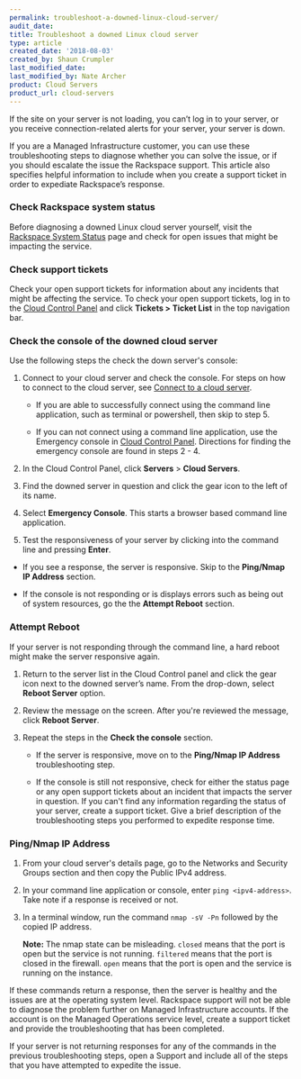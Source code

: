```yaml
---
permalink: troubleshoot-a-downed-linux-cloud-server/
audit_date:
title: Troubleshoot a downed Linux cloud server
type: article
created_date: '2018-08-03'
created_by: Shaun Crumpler
last_modified_date:
last_modified_by: Nate Archer
product: Cloud Servers
product_url: cloud-servers
---
```


If the site on your server is not loading, you can’t log in to your server, or you receive connection-related alerts for your server, your server is down. 

If you are a Managed Infrastructure customer, you can use these troubleshooting steps to diagnose whether you can solve the issue, or if you should escalate the issue the Rackspace support. This article also specifies helpful information to include when you create a support ticket in order to expediate Rackspace’s response.


### Check Rackspace system status

Before diagnosing a downed Linux cloud server yourself, visit the [Rackspace System Status](https://rackspace.service-now.com/system_status/) page and check for open issues that might
be impacting the service.

### Check support tickets

Check your open support tickets for information about any incidents that might be affecting the service. To check
your open support tickets, log in to the [Cloud Control Panel](https://mycloud.rackspace.com/) and click
**Tickets > Ticket List** in the top navigation bar.

### Check the console of the downed cloud server

Use the following steps the check the down server's console:

1. Connect to your cloud server and check the console. For steps on how to connect to the cloud server, see [Connect to a cloud server](/how-to/connect-to-a-cloud-server).  

   - If you are able to successfully connect using the command line application, such as terminal or powershell, then skip to step 5.

   - If you can not connect using a command line application, use the Emergency console in [Cloud Control Panel](https://mycloud.rackspace.com/). Directions for finding the emergency console are found in steps 2 - 4.

2. In the Cloud Control Panel, click **Servers** > **Cloud Servers**.

3. Find the downed server in question and click the gear icon to the left of its name.

4. Select **Emergency Console**. This starts a browser based command line application.

5. Test the responsiveness of your server by clicking into the command line and pressing **Enter**.

  - If you see a response, the server is responsive. Skip to the **Ping/Nmap IP Address** section.

  - If the console is not responding or is displays errors such as being out of system resources, go the the **Attempt Reboot** section.


### Attempt Reboot

If your server is not responding through the command line, a hard reboot might make the server responsive again.

1. Return to the server list in the Cloud Control panel and click the gear icon next to the downed server’s name. From the drop-down, select **Reboot Server** option.
2. Review the message on the screen. After you're reviewed the message, click **Reboot Server**.
3. Repeat the steps in the **Check the console** section.  

   - If the server is responsive, move on to the **Ping/Nmap IP Address** troubleshooting step.

   - If the console is still not responsive, check for either the status page or any open support tickets about an incident that impacts the server in question. If you can't find any information regarding the status of your server, create a support ticket. Give a brief description of the troubleshooting steps you performed to expedite response time.

### Ping/Nmap IP Address

1. From your cloud server's details page, go to the Networks and Security Groups section and then copy the Public IPv4 address.

2. In your command line application or console, enter `ping <ipv4-address>`.  Take note if a response is received or not.

3. In a terminal window, run the command `nmap -sV -Pn` followed by the copied IP address. 

   **Note:** The nmap state can be misleading. `closed` means that the port is open but the service is not running. `filtered` means that the port is closed in the firewall. `open` means that the port is open and the service is running on the instance.

If these commands return a response, then the server is healthy and the issues are at the operating system level. Rackspace support will not be able to diagnose the problem further on Managed Infrastructure accounts. If the account is on the Managed Operations service level, create a support ticket and provide the troubleshooting that has been completed.

If your server is not returning responses for any of the commands in the previous troubleshooting steps, open a Support and include all of the steps that you have attempted to expedite the issue.
